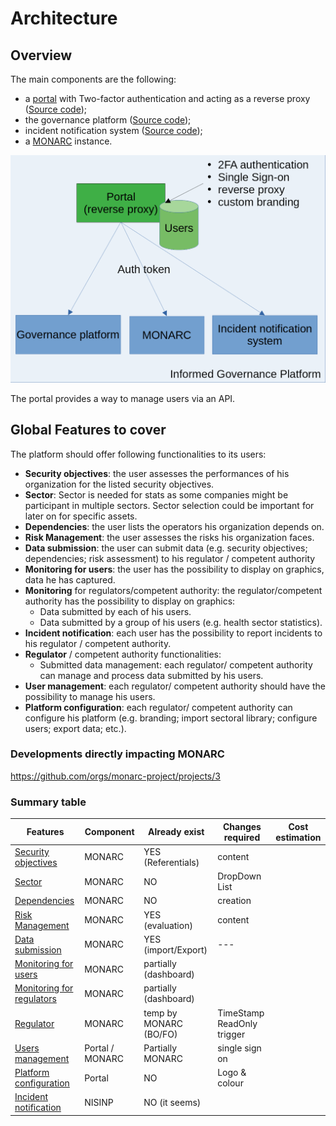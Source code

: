 # Architecture

## Overview

The main components are the following:

- a [portal](features/portal.md) with Two-factor authentication and
  acting as a reverse proxy ([Source code](https://github.com/informed-governance-project/portal));
- the governance platform ([Source code](https://github.com/informed-governance-project/governance-platform));
- incident notification system ([Source code](https://github.com/informed-governance-project/NISINP));
- a [MONARC](monarc.md) instance.


![SERIMA architecture](architecture.png)

The portal provides a way to manage users via an API.


## Global Features to cover

The platform should offer following functionalities to its users:

- **Security objectives**: the user assesses the performances of his organization
  for the listed security objectives.
- **Sector**: Sector is needed for stats as some companies might be participant in multiple sectors.
  Sector selection could be important for later on for specific assets.
- **Dependencies**: the user lists the operators his organization depends on.
- **Risk Management**: the user assesses the risks his organization faces.
- **Data submission**: the user can submit data (e.g. security objectives;
  dependencies; risk assessment) to his regulator / competent authority
- **Monitoring for users**: the user has the possibility to display on graphics,
  data he has captured.
- **Monitoring** for regulators/competent authority: the regulator/competent authority
  has the possibility to display on graphics:
  - Data submitted by each of his users.
  - Data submitted by a group of his users (e.g. health sector statistics).
- **Incident notification**: each user has the possibility to report incidents to
  his regulator / competent authority.
- **Regulator** / competent authority functionalities:
  - Submitted data management: each regulator/ competent authority can manage and
   process data submitted by his users.
- **User management**: each regulator/ competent authority should have the
   possibility to manage his users.
- **Platform configuration**: each regulator/ competent authority can configure
   his platform (e.g. branding; import sectoral library; configure users; export data; etc.).


### Developments directly impacting MONARC

https://github.com/orgs/monarc-project/projects/3



### Summary table

|    Features                                                        |  Component           | Already exist         | Changes required | Cost estimation  |
|--------------------------------------------------------------------|----------------------|-----------------------|------------------|------------------|
| [Security objectives](features/objective.md)                       | MONARC               | YES (Referentials)    | content          |                  |
| [Sector](features/sector.md)                                       | MONARC               | NO                    | DropDown List    |                  |
| [Dependencies](features/dependencies.md)                           | MONARC               | NO                    | creation         |                  |
| [Risk Management](features/risk.md)                                | MONARC               | YES (evaluation)      | content          |                  |
| [Data submission](features/data.md)                                | MONARC               | YES (import/Export)   | ---              |                  |
| [Monitoring for users](features/monitoring-users.md)               | MONARC               | partially (dashboard) |                  |                  |
| [Monitoring for regulators](features/monitoring-regulators.md)     | MONARC               | partially (dashboard) |                  |                  |
| [Regulator](features/regulator.md)                                 | MONARC               | temp by MONARC (BO/FO)| TimeStamp ReadOnly trigger |        |
| [Users management](features/users-management.md)                   | Portal / MONARC      | Partially MONARC      | single sign on   |                  |
| [Platform configuration](features/platform-configuration.md)       | Portal               | NO                    | Logo & colour    |                  |
| [Incident notification](features/incident-notification.md)         | NISINP               | NO (it seems)         |                  |                  |


